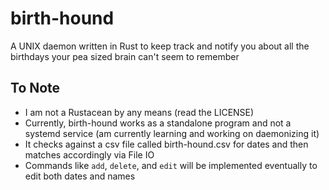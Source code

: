 # birth-hound
<!-- Line break -->
A UNIX daemon written in Rust to keep track and notify you about all the birthdays your pea sized brain can't seem to remember

## To Note

* I am not a Rustacean by any means (read the LICENSE)
* Currently, birth-hound works as a standalone program and not a systemd service (am currently learning and working on daemonizing it)
* It checks against a csv file called birth-hound.csv for dates and then matches accordingly via File IO
* Commands like `add`, `delete`, and `edit` will be implemented eventually to edit both dates and names

